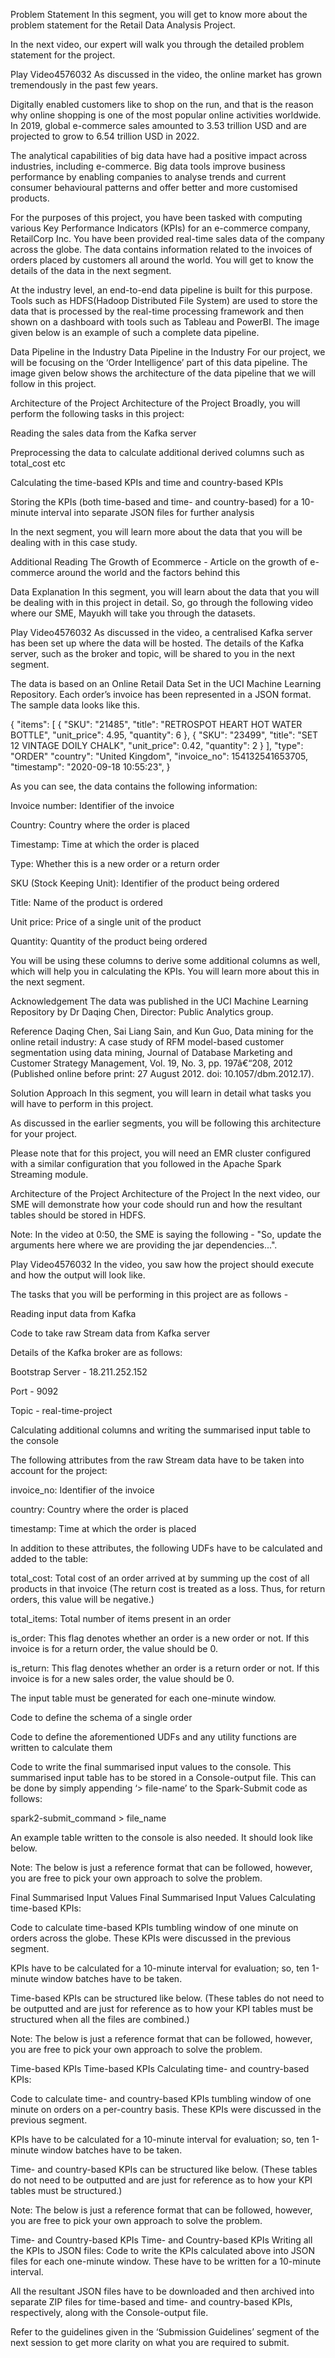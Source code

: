 Problem Statement
In this segment, you will get to know more about the problem statement for the Retail Data Analysis Project.

 

In the next video, our expert will walk you through the detailed problem statement for the project.

Play Video4576032
As discussed in the video, the online market has grown tremendously in the past few years.

Digitally enabled customers like to shop on the run, and that is the reason why online shopping is one of the most popular online activities worldwide. In 2019, global e-commerce sales amounted to 3.53 trillion USD and are projected to grow to 6.54 trillion USD in 2022.

 

The analytical capabilities of big data have had a positive impact across industries, including e-commerce. Big data tools improve business performance by enabling companies to analyse trends and current consumer behavioural patterns and offer better and more customised products.

 

For the purposes of this project, you have been tasked with computing various Key Performance Indicators (KPIs) for an e-commerce company, RetailCorp Inc. You have been provided real-time sales data of the company across the globe. The data contains information related to the invoices of orders placed by customers all around the world. You will get to know the details of the data in the next segment.

 

At the industry level, an end-to-end data pipeline is built for this purpose. Tools such as HDFS(Hadoop Distributed File System) are used to store the data that is processed by the real-time processing framework and then shown on a dashboard with tools such as Tableau and PowerBI. The image given below is an example of such a complete data pipeline.

Data Pipeline in the Industry
Data Pipeline in the Industry
For our project, we will be focusing on the ‘Order Intelligence’ part of this data pipeline. The image given below shows the architecture of the data pipeline that we will follow in this project.

Architecture of the Project
Architecture of the Project
Broadly, you will perform the following tasks in this project:

Reading the sales data from the Kafka server

Preprocessing the data to calculate additional derived columns such as total_cost etc

Calculating the time-based KPIs and time and country-based KPIs

Storing the KPIs (both time-based and time- and country-based) for a 10-minute interval into separate JSON files for further analysis

In the next segment, you will learn more about the data that you will be dealing with in this case study.

 

Additional Reading
The Growth of Ecommerce - Article on the growth of e-commerce around the world and the factors behind this






Data Explanation
In this segment, you will learn about the data that you will be dealing with in this project in detail. So, go through the following video where our SME, Mayukh will take you through the datasets.

Play Video4576032
As discussed in the video, a centralised Kafka server has been set up where the data will be hosted. The details of the Kafka server, such as the broker and topic, will be shared to you in the next segment.

 

The data is based on an Online Retail Data Set in the UCI Machine Learning Repository. Each order’s invoice has been represented in a JSON format. The sample data looks like this.

 

{
  "items": [
    {
      "SKU": "21485",
      "title": "RETROSPOT HEART HOT WATER BOTTLE",
      "unit_price": 4.95,
      "quantity": 6
    },
    {
      "SKU": "23499",
      "title": "SET 12 VINTAGE DOILY CHALK",
      "unit_price": 0.42,
      "quantity": 2
    }
  ],
  "type": "ORDER"
  "country": "United Kingdom",
  "invoice_no": 154132541653705,
  "timestamp": "2020-09-18 10:55:23",
}
 

 

As you can see, the data contains the following information:

Invoice number: Identifier of the invoice

Country: Country where the order is placed

Timestamp: Time at which the order is placed

Type: Whether this is a new order or a return order

SKU (Stock Keeping Unit): Identifier of the product being ordered

Title: Name of the product is ordered

Unit price: Price of a single unit of the product

Quantity: Quantity of the product being ordered

You will be using these columns to derive some additional columns as well, which will help you in calculating the KPIs. You will learn more about this in the next segment.

 

Acknowledgement
The data was published in the UCI Machine Learning Repository by Dr Daqing Chen, Director: Public Analytics group.

 

Reference
Daqing Chen, Sai Liang Sain, and Kun Guo, Data mining for the online retail industry: A case study of RFM model-based customer segmentation using data mining, Journal of Database Marketing and Customer Strategy Management, Vol. 19, No. 3, pp. 197â€“208, 2012 (Published online before print: 27 August 2012. doi: 10.1057/dbm.2012.17).

Solution Approach
In this segment, you will learn in detail what tasks you will have to perform in this project.

As discussed in the earlier segments, you will be following this architecture for your project.

 

Please note that for this project, you will need an EMR cluster configured with a similar configuration that you followed in the Apache Spark Streaming module.

Architecture of the Project
Architecture of the Project
In the next video, our SME will demonstrate how your code should run and how the resultant tables should be stored in HDFS.

 

Note: In the video at 0:50, the SME is saying the following - "So, update the arguments here where we are providing the jar dependencies...".

Play Video4576032
In the video, you saw how the project should execute and how the output will look like.

The tasks that you will be performing in this project are as follows -

Reading input data from Kafka 

Code to take raw Stream data from Kafka server

Details of the Kafka broker are as follows:

Bootstrap Server - 18.211.252.152

Port - 9092

Topic - real-time-project

Calculating additional columns and writing the summarised input table to the console

The following attributes from the raw Stream data have to be taken into account for the project:

invoice_no: Identifier of the invoice

country: Country where the order is placed

timestamp: Time at which the order is placed

In addition to these attributes, the following UDFs have to be calculated and added to the table:

total_cost: Total cost of an order arrived at by summing up the cost of all products in that invoice (The return cost is treated as a loss. Thus, for return orders, this value will be negative.)

total_items: Total number of items present in an order

is_order: This flag denotes whether an order is a new order or not. If this invoice is for a return order, the value should be 0.

is_return: This flag denotes whether an order is a return order or not. If this invoice is for a new sales order, the value should be 0.

The input table must be generated for each one-minute window.

Code to define the schema of a single order

Code to define the aforementioned UDFs and any utility functions are written to calculate them

Code to write the final summarised input values to the console. This summarised input table has to be stored in a Console-output file. This can be done by simply appending ‘> file-name’ to the Spark-Submit code as follows:

spark2-submit_command > file_name
 

An example table written to the console is also needed. It should look like below.

 

Note: The below is just a reference format that can be followed, however, you are free to pick your own approach to solve the problem.

Final Summarised Input Values
Final Summarised Input Values
Calculating time-based KPIs:

Code to calculate time-based KPIs tumbling window of one minute on orders across the globe. These KPIs were discussed in the previous segment.

KPIs have to be calculated for a 10-minute interval for evaluation; so, ten 1-minute window batches have to be taken.

Time-based KPIs can be structured like below. (These tables do not need to be outputted and are just for reference as to how your KPI tables must be structured when all the files are combined.) 

Note: The below is just a reference format that can be followed, however, you are free to pick your own approach to solve the problem.

Time-based KPIs
Time-based KPIs
Calculating time- and country-based KPIs:

Code to calculate time- and country-based KPIs tumbling window of one minute on orders on a per-country basis. These KPIs were discussed in the previous segment.

KPIs have to be calculated for a 10-minute interval for evaluation; so, ten 1-minute window batches have to be taken.

Time- and country-based KPIs can be structured like below. (These tables do not need to be outputted and are just for reference as to how your KPI tables must be structured.) 

Note: The below is just a reference format that can be followed, however, you are free to pick your own approach to solve the problem.

Time- and Country-based KPIs
Time- and Country-based KPIs
Writing all the KPIs to JSON files:
Code to write the KPIs calculated above into JSON files for each one-minute window.
These have to be written for a 10-minute interval.
 

All the resultant JSON files have to be downloaded and then archived into separate ZIP files for time-based and time- and country-based KPIs, respectively, along with the Console-output file.

Refer to the guidelines given in the ‘Submission Guidelines’ segment of the next session to get more clarity on what you are required to submit.
